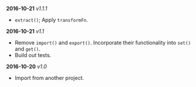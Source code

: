 **2016-10-21** _v1.1.1_

* `extract()`; Apply `transformFn`.

**2016-10-21** _v1.1_

* Remove `import()` and `export()`. Incorporate their functionality into `set()` and `get()`.
* Build out tests.

**2016-10-20** _v1.0_

* Import from another project.
